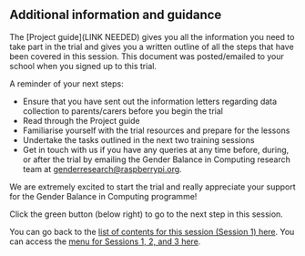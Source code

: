 ## Additional information and guidance

The [Project guide](LINK NEEDED) gives you all the information you need to take part in the trial and gives you a written outline of all the steps that have been covered in this session. This document was posted/emailed to your school when you signed up to this trial.

A reminder of your next steps:
+ Ensure that you have sent out the information letters regarding data collection to parents/carers before you begin the trial
+ Read through the Project guide
+ Familiarise yourself with the trial resources and prepare for the lessons
+ Undertake the tasks outlined in the next two training sessions
+ Get in touch with us if you have any queries at any time before, during, or after the trial by emailing the Gender Balance in Computing research team at [genderresearch@raspberrypi.org](genderresearch@raspberrypi.org).

We are extremely excited to start the trial and really appreciate your support for the Gender Balance in Computing programme!

Click the green button (below right) to go to the next step in this session.

You can go back to the [list of contents for this session (Session 1) here](https://projects.raspberrypi.org/en/projects/Year8-RelevanceTraining-Part1-GBICi4).
You can access the [menu for Sessions 1, 2, and 3 here](https://projects.raspberrypi.org/en/pathways/year8-relevancetraining-gbici4).
